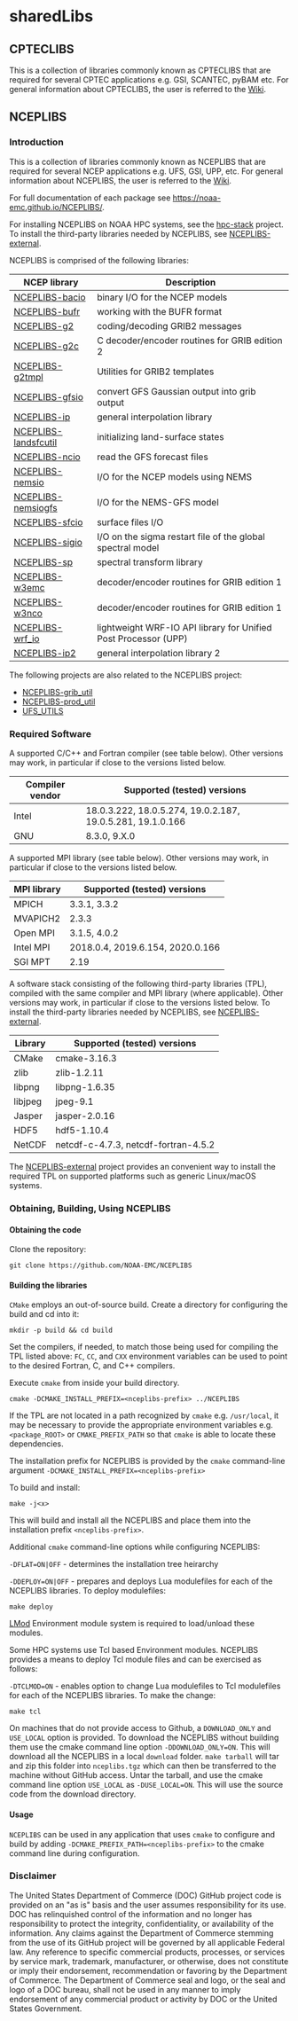 # sharedLibs

## CPTECLIBS

This is a collection of libraries commonly known as CPTECLIBS that are
required for several CPTEC applications e.g. GSI, SCANTEC, pyBAM etc. For
general information about CPTECLIBS, the user is referred to the
[Wiki](https://github.com/joaogerd/CPTECLIBS/wiki).


## NCEPLIBS

### Introduction

This is a collection of libraries commonly known as NCEPLIBS that are
required for several NCEP applications e.g. UFS, GSI, UPP, etc. For
general information about NCEPLIBS, the user is referred to the
[Wiki](https://github.com/NOAA-EMC/NCEPLIBS/wiki).

For full documentation of each package see
https://noaa-emc.github.io/NCEPLIBS/.

For installing NCEPLIBS on NOAA HPC systems, see the
[hpc-stack](https://github.com/NOAA-EMC/hpc-stack) project. To install
the third-party libraries needed by NCEPLIBS, see
[NCEPLIBS-external](https://github.com/NOAA-EMC/NCEPLIBS-external).

NCEPLIBS is comprised of the following libraries:

 NCEP library         | Description
----------------------|---------------------------------------------------
[NCEPLIBS-bacio](https://github.com/NOAA-EMC/NCEPLIBS-bacio)             | binary I/O for the NCEP models
[NCEPLIBS-bufr](https://github.com/NOAA-EMC/NCEPLIBS-bufr)               | working with the BUFR format
[NCEPLIBS-g2](https://github.com/NOAA-EMC/NCEPLIBS-g2)                   | coding/decoding GRIB2 messages
[NCEPLIBS-g2c](https://github.com/NOAA-EMC/NCEPLIBS-g2c)                 | C decoder/encoder routines for GRIB edition 2
[NCEPLIBS-g2tmpl](https://github.com/NOAA-EMC/NCEPLIBS-g2tmpl)           | Utilities for GRIB2 templates
[NCEPLIBS-gfsio](https://github.com/NOAA-EMC/NCEPLIBS-gfsio)             | convert GFS Gaussian output into grib output
[NCEPLIBS-ip](https://github.com/NOAA-EMC/NCEPLIBS-ip)                   | general interpolation library 
[NCEPLIBS-landsfcutil](https://github.com/NOAA-EMC/NCEPLIBS-landsfcutil) | initializing land-surface states
[NCEPLIBS-ncio](https://github.com/NOAA-EMC/NCEPLIBS-ncio)               | read the GFS forecast files
[NCEPLIBS-nemsio](https://github.com/NOAA-EMC/NCEPLIBS-nemsio)           | I/O for the NCEP models using NEMS
[NCEPLIBS-nemsiogfs](https://github.com/NOAA-EMC/NCEPLIBS-nemsiogfs)     | I/O for the NEMS-GFS model
[NCEPLIBS-sfcio](https://github.com/NOAA-EMC/NCEPLIBS-sfcio)             | surface files I/O
[NCEPLIBS-sigio](https://github.com/NOAA-EMC/NCEPLIBS-sigio)             | I/O on the sigma restart file of the global spectral model
[NCEPLIBS-sp](https://github.com/NOAA-EMC/NCEPLIBS-sp)                   | spectral transform library 
[NCEPLIBS-w3emc](https://github.com/NOAA-EMC/NCEPLIBS-w3emc)             | decoder/encoder routines for GRIB edition 1
[NCEPLIBS-w3nco](https://github.com/NOAA-EMC/NCEPLIBS-w3nco)             | decoder/encoder routines for GRIB edition 1
[NCEPLIBS-wrf_io](https://github.com/NOAA-EMC/NCEPLIBS-wrf_io)           | lightweight WRF-IO API library for Unified Post Processor (UPP)
[NCEPLIBS-ip2](https://github.com/NOAA-EMC/NCEPLIBS-ip2)                 | general interpolation library 2

The following projects are also related to the NCEPLIBS project:
 - [NCEPLIBS-grib_util](https://github.com/NOAA-EMC/NCEPLIBS-grib_util)
 - [NCEPLIBS-prod_util](https://github.com/NOAA-EMC/NCEPLIBS-prod_util)
 - [UFS_UTILS](https://github.com/NOAA-EMC/UFS_UTILS)

### Required Software

A supported C/C++ and Fortran compiler (see table below).  Other
versions may work, in particular if close to the versions listed
below.

| Compiler vendor | Supported (tested) versions                                |
|-----------------|------------------------------------------------------------|
| Intel           | 18.0.3.222, 18.0.5.274, 19.0.2.187, 19.0.5.281, 19.1.0.166 |
| GNU             | 8.3.0, 9.X.0                                               |

A supported MPI library (see table below).  Other versions may work,
in particular if close to the versions listed below.

| MPI library     | Supported (tested) versions                                |
|-----------------|------------------------------------------------------------|
| MPICH           | 3.3.1, 3.3.2                                               |
| MVAPICH2        | 2.3.3                                                      |
| Open MPI        | 3.1.5, 4.0.2                                               |
| Intel MPI       | 2018.0.4, 2019.6.154, 2020.0.166                           |
| SGI MPT         | 2.19                                                       |

A software stack consisting of the following third-party libraries
(TPL), compiled with the same compiler and MPI library (where
applicable). Other versions may work, in particular if close to the
versions listed below. To install the third-party libraries needed by
NCEPLIBS, see
[NCEPLIBS-external](https://github.com/NOAA-EMC/NCEPLIBS-external).

| Library         | Supported (tested) versions                                |
|-----------------|------------------------------------------------------------|
| CMake           | cmake-3.16.3                                               |
| zlib            | zlib-1.2.11                                                |
| libpng          | libpng-1.6.35                                              |
| libjpeg         | jpeg-9.1                                                   |
| Jasper          | jasper-2.0.16                                              |
| HDF5            | hdf5-1.10.4                                                |
| NetCDF          | netcdf-c-4.7.3, netcdf-fortran-4.5.2                       |

The [NCEPLIBS-external](https://github.com/NOAA-EMC/NCEPLIBS-external)
project provides an convenient way to install the required TPL on
supported platforms such as generic Linux/macOS systems.

### Obtaining, Building, Using NCEPLIBS

#### Obtaining the code

Clone the repository:

`git clone https://github.com/NOAA-EMC/NCEPLIBS`

#### Building the libraries

`CMake` employs an out-of-source build.  Create a directory for
configuring the build and cd into it:

`mkdir -p build && cd build`

Set the compilers, if needed, to match those being used for compiling
the TPL listed above: `FC`, `CC`, and `CXX` environment variables can
be used to point to the desired Fortran, C, and C++ compilers.

Execute `cmake` from inside your build directory.

`cmake -DCMAKE_INSTALL_PREFIX=<nceplibs-prefix> ../NCEPLIBS`

If the TPL are not located in a path recognized by `cmake`
e.g. `/usr/local`, it may be necessary to provide the appropriate
environment variables e.g. `<package_ROOT>` or `CMAKE_PREFIX_PATH` so
that `cmake` is able to locate these dependencies.

The installation prefix for NCEPLIBS is provided by the `cmake`
command-line argument `-DCMAKE_INSTALL_PREFIX=<nceplibs-prefix>`

To build and install:

```
make -j<x>
```

This will build and install all the NCEPLIBS and place them into the
installation prefix `<nceplibs-prefix>`.

Additional `cmake` command-line options while configuring NCEPLIBS:

`-DFLAT=ON|OFF` - determines the installation tree heirarchy

`-DDEPLOY=ON|OFF` - prepares and deploys Lua modulefiles for each of
the NCEPLIBS libraries.  To deploy modulefiles:

```
make deploy
```

[LMod](https://lmod.readthedocs.io/en/latest/) Environment module
system is required to load/unload these modules.

Some HPC systems use Tcl based Environment modules.  NCEPLIBS provides
a means to deploy Tcl module files and can be exercised as follows:

`-DTCLMOD=ON` - enables option to change Lua modulefiles to Tcl modulefiles for each of the NCEPLIBS libraries.  To make the change:
```
make tcl
```

On machines that do not provide access to Github, a `DOWNLOAD_ONLY`
and `USE_LOCAL` option is provided.  To download the NCEPLIBS without
building them use the cmake command line option `-DDOWNLOAD_ONLY=ON`.
This will download all the NCEPLIBS in a local `download` folder.
`make tarball` will tar and zip this folder into `nceplibs.tgz` which
can then be transferred to the machine without GitHub access.  Untar
the tarball, and use the cmake command line option `USE_LOCAL` as
`-DUSE_LOCAL=ON`.  This will use the source code from the download
directory.

#### Usage

`NCEPLIBS` can be used in any application that uses `cmake` to
configure and build by adding `-DCMAKE_PREFIX_PATH=<nceplibs-prefix>`
to the cmake command line during configuration.

### Disclaimer

The United States Department of Commerce (DOC) GitHub project code is
provided on an "as is" basis and the user assumes responsibility for
its use. DOC has relinquished control of the information and no longer
has responsibility to protect the integrity, confidentiality, or
availability of the information. Any claims against the Department of
Commerce stemming from the use of its GitHub project will be governed
by all applicable Federal law. Any reference to specific commercial
products, processes, or services by service mark, trademark,
manufacturer, or otherwise, does not constitute or imply their
endorsement, recommendation or favoring by the Department of
Commerce. The Department of Commerce seal and logo, or the seal and
logo of a DOC bureau, shall not be used in any manner to imply
endorsement of any commercial product or activity by DOC or the United
States Government.
